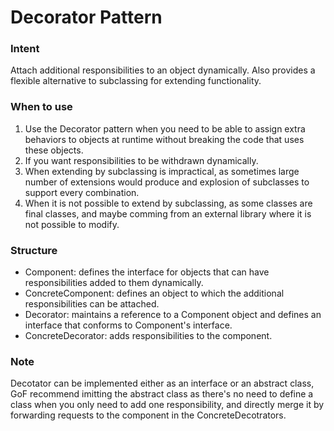 # Decorator Pattern

### Intent

Attach additional responsibilities to an object dynamically. Also provides a flexible alternative to subclassing for extending functionality.

### When to use

1. Use the Decorator pattern when you need to be able to assign extra behaviors to objects at runtime without breaking the code that uses these objects.
2. If you want responsibilities to be withdrawn dynamically.
3. When extending by subclassing is impractical, as sometimes large number of extensions would produce and explosion of subclasses to support every combination.
4. When it is not possible to extend by subclassing, as some classes are final classes, and maybe comming from an external library where it is not possible to modify.

### Structure

- Component: defines the interface for objects that can have responsibilities added to them dynamically.
- ConcreteComponent: defines an object to which the additional responsibilities can be attached.
- Decorator: maintains a reference to a Component object and defines an interface that conforms to Component's interface.
- ConcreteDecorator: adds responsibilities to the component.

### Note

Decotator can be implemented either as an interface or an abstract class, GoF recommend imitting the abstract class as there's no need to define a class when you only need to add one responsibility, and directly merge it by forwarding requests to the component in the ConcreteDecotrators.
